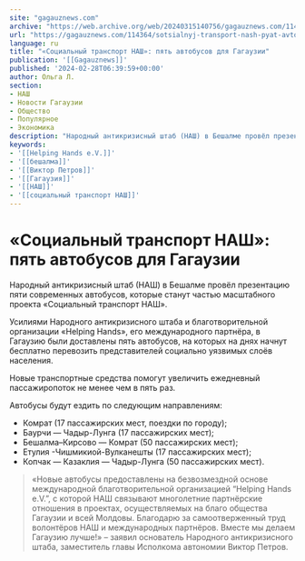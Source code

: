 ```yaml
---
site: "gagauznews.com"
archive: "https://web.archive.org/web/20240315140756/gagauznews.com/114364/sotsialnyj-transport-nash-pyat-avtobusov-dlya-gagauzii.html"
url: "https://gagauznews.com/114364/sotsialnyj-transport-nash-pyat-avtobusov-dlya-gagauzii.html"
language: ru
title: "«Социальный транспорт НАШ»: пять автобусов для Гагаузии"
publication: '[[Gagauznews]]'
published: '2024-02-28T06:39:59+00:00'
author: Ольга Л.
section:
- НАШ
- Новости Гагаузии
- Общество
- Популярное
- Экономика
description: "Народный антикризисный штаб (НАШ) в Бешалме провёл презентацию пяти современных автобусов, которые станут частью масштабного проекта «Социальный транспорт НАШ». Усилиями Народного антикризисного штаба и благотворительной организации «Helping Hands», его международного партнёра, в Гагаузию были доставлены пять автобусов, на которых на днях начнут бесплатно перевозить представителей социально уязвимых слоёв населения. Новые транспортные средства помогут увеличить ежедневный пассажиропоток не менее чем в пять раз. Автобусы будут ездить по следующим направлениям: Комрат (17 пассажирских мест, поездки по городу); Баурчи — Чадыр-Лунга (17 пассажирских мест); Бешалма–Кирсово — Комрат (50 пассажирских мест); Етулия -Чишмикиой-Вулканешты (17 пассажирских мест); Копчак — Казаклия — Чадыр-Лунга (50 пассажирских мест). […]"
keywords:
- '[[Helping Hands e.V.]]'
- '[[бешалма]]'
- '[[Виктор Петров]]'
- '[[Гагаузия]]'
- '[[НАШ]]'
- '[[социальный транспорт НАШ]]'
---
```


# «Социальный транспорт НАШ»: пять автобусов для Гагаузии

Народный антикризисный штаб (НАШ) в Бешалме провёл презентацию пяти современных автобусов, которые станут частью масштабного проекта «Социальный транспорт НАШ».

Усилиями Народного антикризисного штаба и благотворительной организации «Helping Hands», его международного партнёра, в Гагаузию были доставлены пять автобусов, на которых на днях начнут бесплатно перевозить представителей социально уязвимых слоёв населения.

Новые транспортные средства помогут увеличить ежедневный пассажиропоток не менее чем в пять раз.

Автобусы будут ездить по следующим направлениям:

- Комрат (17 пассажирских мест, поездки по городу);
- Баурчи — Чадыр-Лунга (17 пассажирских мест);
- Бешалма–Кирсово — Комрат (50 пассажирских мест);
- Етулия -Чишмикиой-Вулканешты (17 пассажирских мест);
- Копчак — Казаклия — Чадыр-Лунга (50 пассажирских мест).

> «Новые автобусы предоставлены на безвозмездной основе международной благотворительной организацией “Helping Hands e.V.”, с которой НАШ связывают многолетние партнёрские отношения в проектах, осуществляемых на благо общества Гагаузии и всей Молдовы. Благодарю за самоотверженный труд волонтёров НАШ и международных партнёров. Вместе мы делаем Гагаузию лучше!» – заявил основатель Народного антикризисного штаба, заместитель главы Исполкома автономии Виктор Петров.